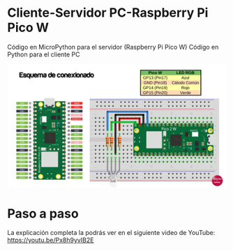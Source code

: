 # Cliente-Servidor PC-Raspberry Pi Pico W

Código en MicroPython para el servidor (Raspberry Pi Pico W)
Código en Python para el cliente PC

![Esquematico](EsqConexionado.jpg)


# Paso a paso

La explicación completa la podrás ver en el siguiente video de YouTube:
https://youtu.be/Px8h9yvIB2E
